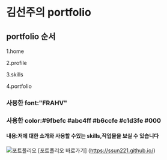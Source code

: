 # 김선주의 portfolio

## portfolio 순서
1.home

2.profile

3.skills

4.portfolio

### 사용한 font:"FRAHV"
### 사용한 color:#9fbefc #abc4ff #b6ccfe #c1d3fe #000

#### 내용:저에 대한 소개와 사용할 수있는 skills,작업물을 보실 수 있습니다
![포트폴리오](https://ssun221.github.io/imges/mark-img.jpg)
[포트폴리오 바로가기] (https://ssun221.github.io/)
